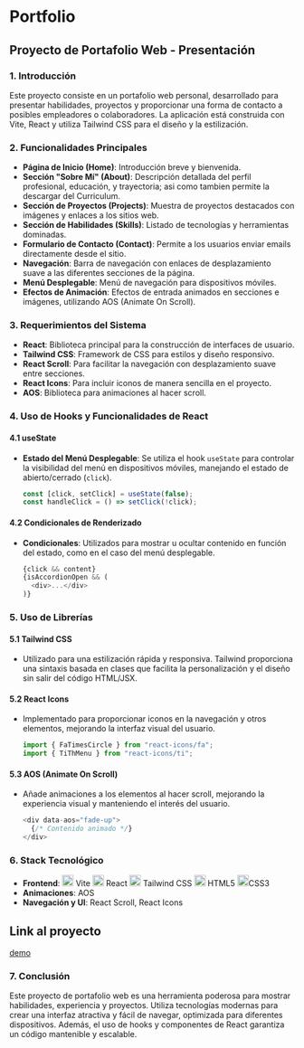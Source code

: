 <h1> Portfolio </h1>

## Proyecto de Portafolio Web - Presentación

### 1. **Introducción**

Este proyecto consiste en un portafolio web personal, desarrollado para presentar habilidades, proyectos y proporcionar una forma de contacto a posibles empleadores o colaboradores. La aplicación está construida con Vite, React y utiliza Tailwind CSS para el diseño y la estilización.

### 2. **Funcionalidades Principales**

- **Página de Inicio (Home)**: Introducción breve y bienvenida.
- **Sección "Sobre Mí" (About)**: Descripción detallada del perfil profesional, educación, y trayectoria; asi como tambien permite la descargar del Curriculum.
- **Sección de Proyectos (Projects)**: Muestra de proyectos destacados con imágenes y enlaces a los sitios web.
- **Sección de Habilidades (Skills)**: Listado de tecnologías y herramientas dominadas.
- **Formulario de Contacto (Contact)**: Permite a los usuarios enviar emails directamente desde el sitio.
- **Navegación**: Barra de navegación con enlaces de desplazamiento suave a las diferentes secciones de la página.
- **Menú Desplegable**: Menú de navegación para dispositivos móviles.
- **Efectos de Animación**: Efectos de entrada animados en secciones e imágenes, utilizando AOS (Animate On Scroll).

### 3. **Requerimientos del Sistema**

- **React**: Biblioteca principal para la construcción de interfaces de usuario.
- **Tailwind CSS**: Framework de CSS para estilos y diseño responsivo.
- **React Scroll**: Para facilitar la navegación con desplazamiento suave entre secciones.
- **React Icons**: Para incluir iconos de manera sencilla en el proyecto.
- **AOS**: Biblioteca para animaciones al hacer scroll.

### 4. **Uso de Hooks y Funcionalidades de React**

#### 4.1 **useState**

- **Estado del Menú Desplegable**: Se utiliza el hook `useState` para controlar la visibilidad del menú en dispositivos móviles, manejando el estado de abierto/cerrado (`click`).

  ```javascript
  const [click, setClick] = useState(false);
  const handleClick = () => setClick(!click);
  ```

#### 4.2 **Condicionales de Renderizado**

- **Condicionales**: Utilizados para mostrar u ocultar contenido en función del estado, como en el caso del menú desplegable.

  ```javascript
  {click && content}
  {isAccordionOpen && (
    <div>...</div>
  )}
  ```

### 5. **Uso de Librerías**

#### 5.1 **Tailwind CSS**

- Utilizado para una estilización rápida y responsiva. Tailwind proporciona una sintaxis basada en clases que facilita la personalización y el diseño sin salir del código HTML/JSX.

#### 5.2 **React Icons**

- Implementado para proporcionar iconos en la navegación y otros elementos, mejorando la interfaz visual del usuario.

  ```javascript
  import { FaTimesCircle } from "react-icons/fa";
  import { TiThMenu } from "react-icons/ti";
  ```

#### 5.3 **AOS (Animate On Scroll)**

- Añade animaciones a los elementos al hacer scroll, mejorando la experiencia visual y manteniendo el interés del usuario.

  ```javascript
  <div data-aos="fade-up">
    {/* Contenido animado */}
  </div>
  ```

### 6. **Stack Tecnológico**

- **Frontend**:
  <img src="https://cdn.jsdelivr.net/gh/devicons/devicon@latest/icons/vitejs/vitejs-original.svg"  width="20" height="20"/> Vite
  <img src="https://cdn.jsdelivr.net/gh/devicons/devicon@latest/icons/react/react-original.svg" width="20" height="20"/> React
  <img src="https://cdn.jsdelivr.net/gh/devicons/devicon@latest/icons/tailwindcss/tailwindcss-original.svg" width="20" height="20"/> Tailwind CSS
  <img src="https://cdn.jsdelivr.net/gh/devicons/devicon@latest/icons/html5/html5-original.svg" width="20" height="20"/> HTML5
  <img src="https://cdn.jsdelivr.net/gh/devicons/devicon@latest/icons/css3/css3-original.svg" width="20" height="20"/>CSS3 
- **Animaciones**: AOS
- **Navegación y UI**: React Scroll, React Icons

## Link al proyecto

[demo]([https://utn-js-movies.vercel.app/](https://cristian-vellio-cv.vercel.app/))

### 7. **Conclusión**

Este proyecto de portafolio web es una herramienta poderosa para mostrar habilidades, experiencia y proyectos. Utiliza tecnologías modernas para crear una interfaz atractiva y fácil de navegar, optimizada para diferentes dispositivos. Además, el uso de hooks y componentes de React garantiza un código mantenible y escalable.
 
